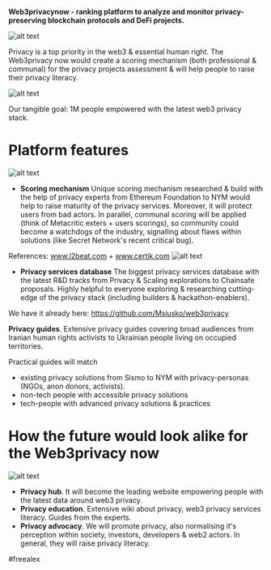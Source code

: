 **Web3privacynow - ranking platform to analyze and monitor privacy-preserving blockchain protocols and DeFi projects.**

![alt text](https://github.com/Msiusko/web3privacy/blob/main/Web3privacynowplatform/Staticobjects/Screenshot%202023-01-27%20at%2011.34.42.png?raw=true)

Privacy is a top priority in the web3 & essential human right. The Web3privacy now would create a scoring mechanism (both professional & communal) for the privacy projects assessment & will help people to raise their privacy literacy.

![alt text](https://github.com/Msiusko/web3privacy/blob/main/Web3privacynowplatform/Staticobjects/Screenshot%202023-01-27%20at%2011.55.43.png?raw=true) 

Our tangible goal: 1M people empowered with the latest web3 privacy stack.

# Platform features
![alt text](https://github.com/Msiusko/web3privacy/blob/main/Web3privacynowplatform/Staticobjects/Screenshot%202023-01-27%20at%2011.37.28.png?raw=true)

- **Scoring mechanism**
Unique scoring mechanism researched & build with the help of privacy experts from Ethereum Foundation to NYM would help to raise maturity of the privacy services. Moreover, it will protect users from bad actors.
In parallel, communal scoring will be applied (think of Metacritic exters + users scorings), so community could become a watchdogs of the industry, signalling about flaws within solutions (like Secret Network's recent critical bug).

References: www.l2beat.com + www.certik.com
![alt text](https://github.com/Msiusko/web3privacy/blob/main/Web3privacynowplatform/Staticobjects/Screenshot%202023-01-27%20at%2011.48.45.png?raw=true)

- **Privacy services database** 
The biggest privacy services database with the latest R&D tracks from Privacy & Scaling explorations to Chainsafe proposals.
Highly helpful to everyone exploring & researching cutting-edge of the privacy stack (including builders & hackathon-enablers).

We have it already here: https://github.com/Msiusko/web3privacy

**Privacy guides**.
Extensive privacy guides covering broad audiences from Iranian human rights activists to Ukrainian people living on occupied territories.

Practical guides will match

- existing privacy solutions from Sismo to NYM with privacy-personas (NGOs, anon donors, activists).
- non-tech people with accessible privacy solutions
- tech-people with advanced privacy solutions & practices

# How the future would look alike for the Web3privacy now
![alt text](https://github.com/Msiusko/web3privacy/blob/main/Web3privacynowplatform/Staticobjects/Screenshot%202023-01-27%20at%2011.48.53.png?raw=true)

- **Privacy hub**. It will become the leading website empowering people with the latest data around web3 privacy.
- **Privacy education**. Extensive wiki about privacy, web3 privacy services literacy. Guides from the experts.
- **Privacy advocacy**. We will promote privacy, also normalising it's perception within society, investors, developers & web2 actors.
In general, they will raise privacy literacy.

#freealex
